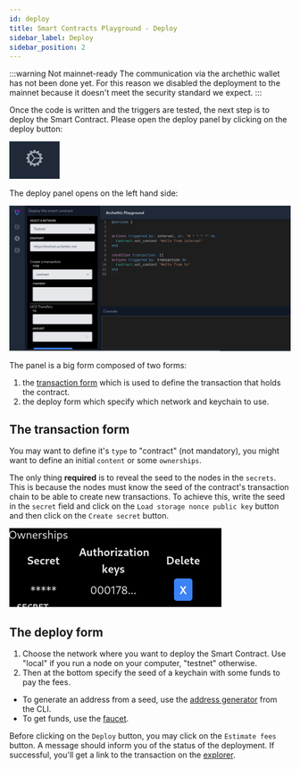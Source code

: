```yaml
---
id: deploy
title: Smart Contracts Playground - Deploy
sidebar_label: Deploy
sidebar_position: 2
---
```



:::warning Not mainnet-ready
The communication via the archethic wallet has not been done yet. For this reason we disabled the deployment to the mainnet because it doesn't meet the security standard we expect.
:::

Once the code is written and the triggers are tested, the next step is to deploy the Smart Contract. Please open the deploy panel by clicking on the deploy button:

![the deploy button](/img/playground/playground_button_deploy.png)

The deploy panel opens on the left hand side: 

![the deploy panel](/img/playground/playground_panel_deploy.png)

The panel is a big form composed of two forms: 

1. the [transaction form](/build/smart-contracts/playground/transaction-form) which is used to define the transaction that holds the contract.
1. the deploy form which specify which network and keychain to use.

## The transaction form

You may want to define it's `type` to "contract" (not mandatory), you might want to define an initial `content` or some `ownerships`. 

The only thing **required** is to reveal the seed to the nodes in the `secrets`. 
This is because the nodes must know the seed of the contract's transaction chain to be able to create new transactions.
To achieve this, write the seed in the `secret` field and click on the `Load storage nonce public key` button and then click on the `Create secret` button.

![the ownership containing the seed is displayed](/img/playground/playground_sc_ownership.png)


## The deploy form

1. Choose the network where you want to deploy the Smart Contract. Use "local" if you run a node on your computer, "testnet" otherwise. 
1. Then at the bottom specify the seed of a keychain with some funds to pay the fees.

- To generate an address from a seed, use the [address generator](/participate/cli/#generate-address) from the CLI.
- To get funds, use the [faucet](https://testnet.archethic.net/faucet).

Before clicking on the `Deploy` button, you may click on the `Estimate fees` button.
A message should inform you of the status of the deployment. If successful, you'll get a link to the transaction on the [explorer](https://testnet.archethic.net/explorer).

